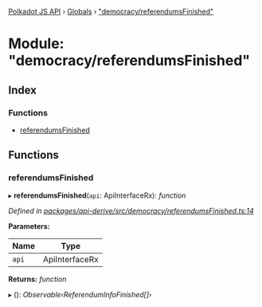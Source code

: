 [Polkadot JS API](../README.md) › [Globals](../globals.md) › ["democracy/referendumsFinished"](_democracy_referendumsfinished_.md)

# Module: "democracy/referendumsFinished"

## Index

### Functions

* [referendumsFinished](_democracy_referendumsfinished_.md#referendumsfinished)

## Functions

###  referendumsFinished

▸ **referendumsFinished**(`api`: ApiInterfaceRx): *function*

*Defined in [packages/api-derive/src/democracy/referendumsFinished.ts:14](https://github.com/polkadot-js/api/blob/f501994df8/packages/api-derive/src/democracy/referendumsFinished.ts#L14)*

**Parameters:**

Name | Type |
------ | ------ |
`api` | ApiInterfaceRx |

**Returns:** *function*

▸ (): *Observable‹ReferendumInfoFinished[]›*
